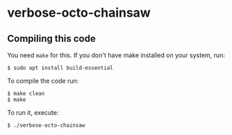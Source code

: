 # verbose-octo-chainsaw

## Compiling this code

You need `make` for this. If you don't have make installed on your
system, run:
```
$ sudo apt install build-essential
```

To compile the code run:
```
$ make clean
$ make
```

To run it, execute:
```
$ ./verbose-octo-chainsaw
```
